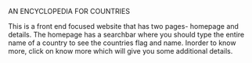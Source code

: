 AN ENCYCLOPEDIA FOR COUNTRIES

This is a front end focused website that has two pages- homepage and details.
The homepage has a searchbar where you should type the entire name of a country to see the countries flag and name. Inorder to know more, click on know more which will give you some additional details.
